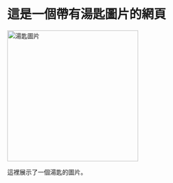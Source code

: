 <!DOCTYPE html>
<html lang="zh-Hant">
<head>
    <meta charset="UTF-8">
    <meta name="viewport" content="width=device-width, initial-scale=1.0">
    <title>湯匙圖片</title>
</head>
<body>
    <h1>這是一個帶有湯匙圖片的網頁</h1>
    <img src="//cdn1.cybassets.com/media/W1siZiIsIjE2OTYxL3Byb2R1Y3RzLzM0MDg2MTU1LzE2MjY4NTExOTdfNWY1MWRkNGM5OTI3MWIxNjdiZDAuanBlZyJdLFsicCIsInRodW1iIiwiMjA0OHgyMDQ4Il1d.jpeg?sha=ec3ed61876e4c0d6" alt="湯匙圖片" width="300">
    <p>這裡展示了一個湯匙的圖片。</p>
</body>
</html>
